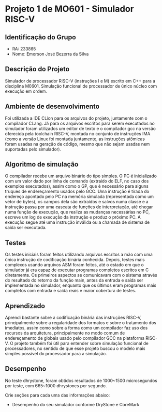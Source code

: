 # Projeto 1 de MO601 - Simulador RISC-V
## Identificação do Grupo


- RA: 233865
- Nome: Emerson José Bezerra da Silva

## Descrição do Projeto

Simulador de processador RISC-V (instruções I e M) escrito em C++ para a disciplina M0601. Simulação funcional de processador de único núcleo com execução em ordem.

## Ambiente de desenvolvimento
Foi utilizada a IDE CLion para os arquivos do projeto, juntamente com o compilador CLang. Já para os arquivos escritos para serem executados no simulador foram utilizados um editor de texto e o compilador gcc na versão oferecida pela toolchain RISC-V, montada no conjunto de instruções IMA (como a versão Linux foi montada juntamente, as instruções atômicas foram usadas na geração de código, mesmo que não sejam usadas nem suportadas pelo simulador).

## Algoritmo de simulação
O compilador recebe um arquivo binário do tipo simples. O PC é inicializado com um valor dado por linha de comando (extraído do ELF, no caso dos exemplos executados), assim como o GP, que é necessário para alguns truques de endereçamento usados pelo GCC. Uma instrução é tirada do endereço apontado pelo PC na memória simulada (representada como um vetor de bytes), os campos dela são extraídos e salvos numa classe e a instrução passa por uma cascata de funções de interpretação, até chegar numa função de execução, que realiza as mudanças necessárias no PC, escreve um log de execução da instrução e produz o próximo PC. A execução segue até uma instrução inválida ou a chamada de sistema de saída ser executada.

## Testes
Os testes iniciais foram feitos utilizando arquivos escritos a mão com uma única instrução de codificação binária conhecida. Depois, testes mais complexos usando arquivos ASM foram feitos, até o estado em que o simulador já era capaz de executar programas completos escritos em C diretamente. Os primeiros aspectos se comunicavam com o sistema através do resultado do retorno da função main, antes da entrada e saída ser implementada no simulador, enquanto que os últimos eram programas mais completos com entrada e saída reais e maior cobertura de testes.

## Aprendizado
Aprendi bastante sobre a codificação binária das instruções RISC-V, principalmente sobre a regularidade dos formatos e sobre o tratamento dos imediatos, assim como sobre a forma como um compilador faz uso dos recursos da arquitetura, principalmente no modo comum de endereçamento de globais usado pelo compilador GCC na plataforma RISC-V. O projeto também foi útil para entender sobre simulação funcional de processadores, no sentido de que esse projeto buscou o modelo mais simples possível do processador para a simulação.


## Desempenho
No teste dhrystone, foram obtidos resultados de 1000~1500 microsegundos por teste, com 665~1000 dhrystones por segundo.

Crie seções para cada uma das informações abaixo:

- Desempenho do seu simulador conforme DryStone e CoreMark
